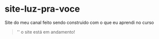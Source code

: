 # site-luz-pra-voce
 Site do meu canal feito sendo construido com o que eu aprendi no curso
> '' o site está em andamento!
